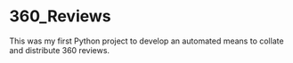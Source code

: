 # 360_Reviews
This was my first Python project to develop an automated means to collate and distribute 360 reviews.
